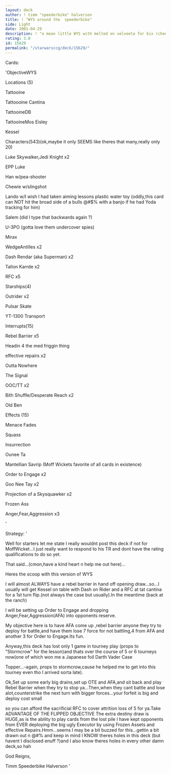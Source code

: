 ```yaml
---
layout: deck
author: ! timm "speederbike" halverson
title: ! "WYS around the  speederbike"
side: Light
date: 2001-04-29
description: ! "a mean little WYS with melted on velveeta for kix (cheese,baby)and Mr. Cheese may even be impressed here :)"
rating: 3.0
id: 15629
permalink: "/starwarsccg/deck/15629/"
---
```

Cards: 

'ObjectiveWYS

Locations (5)

Tattooine

Tattoooine Cantina

TattooineDB

TattooineMos Eisley

Kessel


Characters(543)(ok,maybe it only SEEMS like theres that many,really only 20)


Luke Skywalker,Jedi Knight x2

EPP Luke 

Han w/pea-shooter

Chewie w/slingshot

Lando w/I wish I had taken aiming lessons plastic water toy (oddly,this card can NOT hit the broad side of a bulls @#$% with a banjo if he had Yoda tracking for him)

Salem (did I type that backwards again ?)

U-3PO (gotta love them undercover  spies)

Mirax

WedgeAntilles x2 

Dash Rendar (aka Superman) x2

Tallon Karrde x2

RFC x5


Starships(4)


Outrider x2

Pulsar Skate 

YT-1300 Transport


Interrupts(15)


Rebel Barrier x5 

Headin 4 the med friggin thing

effective repairs x2

Outta Nowhere

The Signal

OOC/TT x2

Bith Shuffle/Desperate Reach x2

Old Ben


Effects (15)


Menace Fades

Squass

Insurrection

Ounee Ta

Mantellian Savrip (Moff Wickets favorite of all cards in existence)

Order to Engage x2

Goo Nee Tay x2

Projection of a Skysquawker x2

Frozen Ass

Anger,Fear,Aggression x3

























































































'

Strategy: '

Well for starters let me state I really wouldnt post this deck if not for MoffWicket...I just really want to respond to his TR and dont have the rating qualifications to do so yet.

That said...(cmon,have a kind heart n help me out here)...

Heres the scoop with this version of WYS

I will almost ALWAYS have a rebel barrier in hand off opening draw...so...I usually will get Kessel on table with Dash on Rider and a RFC at tat cantina for a 1st turn flip.(not always the case but usually).In the meantime (back at the ranch)

I will be setting up Order to Engage and dropping Anger,Fear,Aggression(AFA) into opponents reserve.

My objective here is to have AFA come up ,rebel barrier anyone they try to deploy for battle,and have them lose 7 force for not battling,4 from AFA and another 3 for Order to Engage.Its fun.

Anyway,this deck has lost only 1 game in tourney play (props to "Stormcrow" for the lesson)and thats over the course of 5 or 6 tourneys now(one of which won me a Japanese foil Darth Vader Case

Topper...-again, props to stormcrow,cause he helped me to get into this tourney even tho I arrived sorta late).

Ok,Set up some early big drains,set up OTE and AFA,and sit back and play Rebel Barrier when they try to stop ya...Then,when they cant battle and lose alot,counterstrike the next turn with bigger forces...your forfeit is big and deploy cost small

so you can afford the sacrificial RFC to cover attrition loss of 5 for ya.Take ADVANTAGE OF THE FLIPPED OBJECTIVE  The extra destiny draw is HUGE,as is the ability to play cards from the lost pile  I have kept opponents from EVER deploying the big ugly Executor by using Frozen Assets and effective Repairs.Hmm...seems I may be a bit buzzed for this...gettin a bit drawn out n @#$%...so here ya go...review it,leave me your constructive crit@#$% and keep in mind I KNOW theres holes in this deck (but havent I disclosed enuff ?)and I also know theres holes in every other damn deck,so hah 

God Reigns,

Timm Speederbike Halverson '
